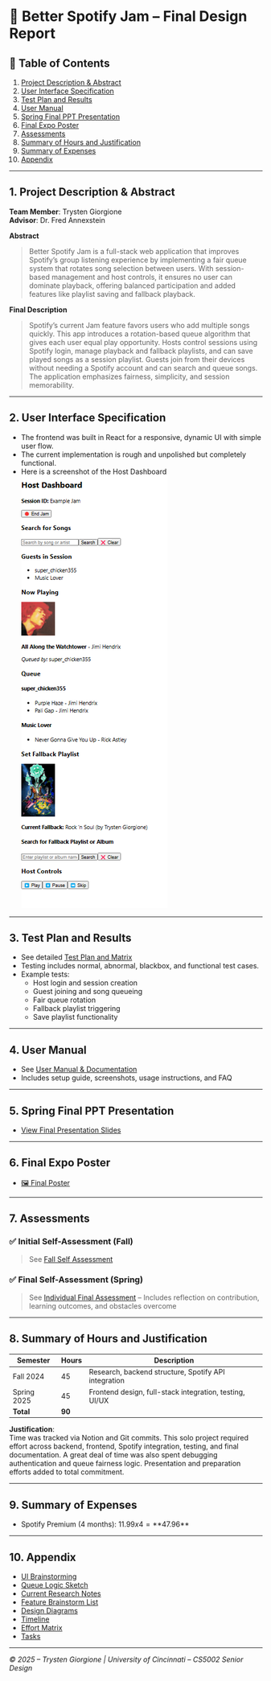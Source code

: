 
# 🎵 Better Spotify Jam – Final Design Report

## 📘 Table of Contents
1. [Project Description & Abstract](#1-project-description--abstract)
2. [User Interface Specification](#2-user-interface-specification)
3. [Test Plan and Results](#3-test-plan-and-results)
4. [User Manual](#4-user-manual)
5. [Spring Final PPT Presentation](#5-spring-final-ppt-presentation)
6. [Final Expo Poster](#6-final-expo-poster)
7. [Assessments](#7-assessments)
8. [Summary of Hours and Justification](#8-summary-of-hours-and-justification)
9. [Summary of Expenses](#9-summary-of-expenses)
10. [Appendix](#10-appendix)

---

## 1. Project Description & Abstract

**Team Member**: Trysten Giorgione  
**Advisor**: Dr. Fred Annexstein  

**Abstract**  
> Better Spotify Jam is a full-stack web application that improves Spotify’s group listening experience by implementing a fair queue system that rotates song selection between users. With session-based management and host controls, it ensures no user can dominate playback, offering balanced participation and added features like playlist saving and fallback playback.

**Final Description**  
> Spotify’s current Jam feature favors users who add multiple songs quickly. This app introduces a rotation-based queue algorithm that gives each user equal play opportunity. Hosts control sessions using Spotify login, manage playback and fallback playlists, and can save played songs as a session playlist. Guests join from their devices without needing a Spotify account and can search and queue songs. The application emphasizes fairness, simplicity, and session memorability.

---

## 2. User Interface Specification

- The frontend was built in React for a responsive, dynamic UI with simple user flow.
- The current implementation is rough and unpolished but completely functional.
- Here is a screenshot of the Host Dashboard ![Host Dashboard](screenshots/host_dashboard.png)

---

## 3. Test Plan and Results

- See detailed [Test Plan and Matrix](Test_Plan.md)
- Testing includes normal, abnormal, blackbox, and functional test cases.
- Example tests:
  - Host login and session creation
  - Guest joining and song queueing
  - Fair queue rotation
  - Fallback playlist triggering
  - Save playlist functionality

---

## 4. User Manual

- See [User Manual & Documentation](User_Documentation_Better_Spotify_Jam.md)
- Includes setup guide, screenshots, usage instructions, and FAQ

---

## 5. Spring Final PPT Presentation

- [View Final Presentation Slides](Final_Deliverables/Better_Spotify_Jam_Presentation.pptx)

---

## 6. Final Expo Poster

- [🖼️ Final Poster](Final_Deliverables/Fair-Spotify-Jam-Poster-IV.pdf)

---

## 7. Assessments

### ✅ Initial Self-Assessment (Fall)
> See [Fall Self Assessment](HomeworkFiles/individual_assessment.pdf)

### ✅ Final Self-Assessment (Spring)
> See [Individual Final Assessment](Final_Deliverables/Assignmment_6_Individual_Assessment.pdf) – Includes reflection on contribution, learning outcomes, and obstacles overcome

---

## 8. Summary of Hours and Justification

| Semester     | Hours | Description |
|--------------|-------|-------------|
| Fall 2024    | 45    | Research, backend structure, Spotify API integration |
| Spring 2025  | 45    | Frontend design, full-stack integration, testing, UI/UX |
| **Total**    | **90**|

**Justification**:  
Time was tracked via Notion and Git commits. This solo project required effort across backend, frontend, Spotify integration, testing, and final documentation. A great deal of time was also spent debugging authentication and queue fairness logic. Presentation and preparation efforts added to total commitment.

---

## 9. Summary of Expenses

- Spotify Premium (4 months): $11.99 x 4 = **$47.96**

---

## 10. Appendix

- [UI Brainstorming](UI_Brainstorming.png)
- [Queue Logic Sketch](Queue_Logic_Brainstorming.png)
- [Current Research Notes](Research.md)
- [Feature Brainstorm List](Ideas.md)
- [Design Diagrams](Design_Diagrams_MkII.png)
- [Timeline](Task_Timeline_MkII.png)
- [Effort Matrix](Task_effort_matrix_mkII.png)
- [Tasks](TaskList.md)

---

*© 2025 – Trysten Giorgione | University of Cincinnati – CS5002 Senior Design*
